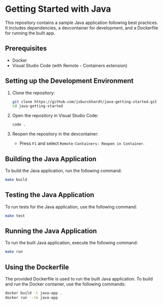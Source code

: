 # Getting Started with Java

This repository contains a sample Java application following best practices. It includes dependencies, a devcontainer for development, and a Dockerfile for running the built app.

## Prerequisites

- Docker
- Visual Studio Code (with Remote - Containers extension)

## Setting up the Development Environment

1. Clone the repository:
   ```sh
   git clone https://github.com/jsburckhardt/java-getting-started.git
   cd java-getting-started
   ```

2. Open the repository in Visual Studio Code:
   ```sh
   code .
   ```

3. Reopen the repository in the devcontainer:
   - Press `F1` and select `Remote-Containers: Reopen in Container`.

## Building the Java Application

To build the Java application, run the following command:
```sh
make build
```

## Testing the Java Application

To run tests for the Java application, use the following command:
```sh
make test
```

## Running the Java Application

To run the built Java application, execute the following command:
```sh
make run
```

## Using the Dockerfile

The provided Dockerfile is used to run the built Java application. To build and run the Docker container, use the following commands:
```sh
docker build -t java-app .
docker run --rm java-app
```
